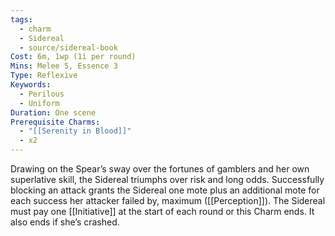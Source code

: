 ```yaml
---
tags:
  - charm
  - Sidereal
  - source/sidereal-book
Cost: 6m, 1wp (1i per round)
Mins: Melee 5, Essence 3
Type: Reflexive
Keywords:
  - Perilous
  - Uniform
Duration: One scene
Prerequisite Charms:
  - "[[Serenity in Blood]]"
  - x2
---
```

Drawing on the Spear’s sway over the fortunes of gamblers and her own superlative skill, the Sidereal triumphs over risk and long odds. Successfully blocking an attack grants the Sidereal one mote plus an additional mote for each success her attacker failed by, maximum ([[Perception]]). The Sidereal must pay one [[Initiative]] at the start of each round or this Charm ends. It also ends if she’s crashed.